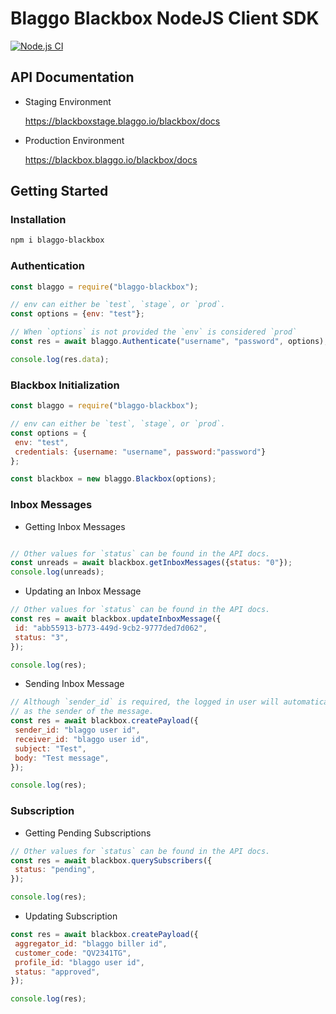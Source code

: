 # Blaggo Blackbox NodeJS Client SDK

[![Node.js CI](https://github.com/blaggotech/nodejs-client-sdk/actions/workflows/node.js.yml/badge.svg)](https://github.com/blaggotech/nodejs-client-sdk/actions/workflows/node.js.yml)

## API Documentation

- Staging Environment

   https://blackboxstage.blaggo.io/blackbox/docs

- Production Environment

   https://blackbox.blaggo.io/blackbox/docs

## Getting Started

### Installation

   ```bash
   npm i blaggo-blackbox
   ```

### Authentication

   ```javascript
   const blaggo = require("blaggo-blackbox");

   // env can either be `test`, `stage`, or `prod`.
   const options = {env: "test"};

   // When `options` is not provided the `env` is considered `prod`
   const res = await blaggo.Authenticate("username", "password", options);

   console.log(res.data);
   ```

### Blackbox Initialization

   ```javascript
   const blaggo = require("blaggo-blackbox");

   // env can either be `test`, `stage`, or `prod`.
   const options = {
    env: "test",
    credentials: {username: "username", password:"password"}
   };

   const blackbox = new blaggo.Blackbox(options);
   ```

### Inbox Messages

   - Getting Inbox Messages

   ```javascript

   // Other values for `status` can be found in the API docs.
   const unreads = await blackbox.getInboxMessages({status: "0"});
   console.log(unreads);
   ```

   - Updating an Inbox Message

   ```javascript
   // Other values for `status` can be found in the API docs.
   const res = await blackbox.updateInboxMessage({
    id: "abb55913-b773-449d-9cb2-9777ded7d062",
    status: "3",
   });

   console.log(res);
   ```

   - Sending Inbox Message

   ```javascript
   // Although `sender_id` is required, the logged in user will automatically
   // as the sender of the message.
   const res = await blackbox.createPayload({
    sender_id: "blaggo user id",
    receiver_id: "blaggo user id",
    subject: "Test",
    body: "Test message",
   });

   console.log(res);
   ```

### Subscription

   - Getting Pending Subscriptions

   ```javascript
   // Other values for `status` can be found in the API docs.
   const res = await blackbox.querySubscribers({
    status: "pending",
   });

   console.log(res);
   ```

   - Updating Subscription

   ```javascript
   const res = await blackbox.createPayload({
    aggregator_id: "blaggo biller id",
    customer_code: "QV2341TG",
    profile_id: "blaggo user id",
    status: "approved",
   });

   console.log(res);
   ```
